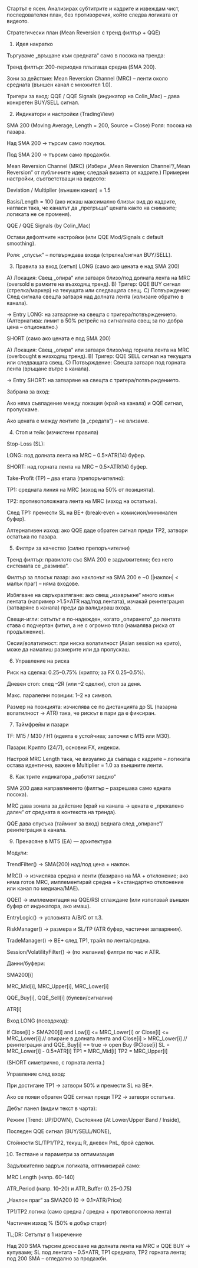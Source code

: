 Стартът е ясен. Анализирах субтитрите и кадрите и извеждам чист, последователен план, без противоречия, който следва логиката от видеото.

Стратегически план (Mean Reversion с тренд филтър + QQE)
1) Идея накратко

Търгуваме „връщане към средната“ само в посока на тренда:

Тренд филтър: 200-периодна плъзгаща средна (SMA 200).

Зони за действие: Mean Reversion Channel (MRC) – ленти около средната (външен канал с множител 1.0).

Тригери за вход: QQE / QQE Signals (индикатор на Colin_Mac) – дава конкретен BUY/SELL сигнал.

2) Индикатори и настройки (TradingView)

SMA 200 (Moving Average, Length = 200, Source = Close)
Роля: посока на пазара.

Над SMA 200 → търсим само покупки.

Под SMA 200 → търсим само продажби.

Mean Reversion Channel (MRC)
(Избери „Mean Reversion Channel“/„Mean Reversion“ от публичните идеи; следвай визията от кадрите.)
Примерни настройки, съответстващи на видеото:

Deviation / Multiplier (външен канал) = 1.5

Basis/Length = 100 (ако искаш максимално близък вид до кадрите, нагласи така, че каналът да „прегръща“ цената както на снимките; логиката не се променя).

QQE / QQE Signals (by Colin_Mac)

Остави дефолтните настройки (или QQE Mod/Signals с default smoothing).

Роля: „спусък“ – потвърждава входа (стрелка/сигнал BUY/SELL).

3) Правила за вход (сетъп)
LONG (само ако цената е над SMA 200)

A) Локация: Свещ „опира“ или затваря близо/под долната лента на MRC (oversold в рамките на възходящ тренд).
B) Тригер: QQE BUY сигнал (стрелка/маркер) на текущата или следващата свещ.
C) Потвърждение: След сигнала свещта затваря над долната лента (излизане обратно в канала).

→ Entry LONG: на затваряне на свещта с тригера/потвърждението.
(Алтернатива: лимит в 50% ретрейс на сигналната свещ за по-добра цена – опционално.)

SHORT (само ако цената е под SMA 200)

A) Локация: Свещ „опира“ или затваря близо/над горната лента на MRC (overbought в низходящ тренд).
B) Тригер: QQE SELL сигнал на текущата или следващата свещ.
C) Потвърждение: Свещта затваря под горната лента (връщане вътре в канала).

→ Entry SHORT: на затваряне на свещта с тригера/потвърждението.

Забрана за вход:

Ако няма съвпадение между локация (край на канала) и QQE сигнал, пропускаме.

Ако цената е между лентите (в „средата“) – не влизаме.

4) Стоп и тейк (изчистени правила)

Stop-Loss (SL):

LONG: под долната лента на MRC – 0.5×ATR(14) буфер.

SHORT: над горната лента на MRC – 0.5×ATR(14) буфер.

Take-Profit (TP) – два етапа (препоръчително):

TP1: средната линия на MRC (изход на 50% от позицията).

TP2: противоположната лента на MRC (изход на остатъка).

След TP1: премести SL на BE+ (break-even + комисион/минимален буфер).

Алтернативен изход: ако QQE даде обратен сигнал преди TP2, затвори остатъка по пазара.

5) Филтри за качество (силно препоръчителни)

Тренд филтър: правилото със SMA 200 е задължително; без него системата се „размива“.

Филтър за плосък пазар: ако наклонът на SMA 200 е ~0 (|наклон| < малък праг) – няма входове.

Избягване на свръхразтягане: ако свещ „изхвръкне“ много извън лентата (например >1.5×ATR над/под лентата), изчакай реинтеграция (затваряне в канала) преди да валидираш входа.

Свещи-игли: сетъпът е по-надежден, когато „опирането“ до лентата става с подчертан фитил, а не с огромно тяло (намалява риска от продължение).

Сесии/волатилност: при ниска волатилност (Asian session на крито), може да намалиш размерите или да пропускаш.

6) Управление на риска

Риск на сделка: 0.25–0.75% (крипто; за FX 0.25–0.5%).

Дневен стоп: след –2R (или –2 сделки), стоп за деня.

Макс. паралелни позиции: 1–2 на символ.

Размер на позицията: изчислява се по дистанцията до SL (пазарна волатилност → ATR) така, че рискът в пари да е фиксиран.

7) Таймфрейм и пазари

TF: М15 / М30 / H1 (идеята е устойчива; започни с М15 или М30).

Пазари: Крипто (24/7), основни FX, индекси.

Настрой MRC Length така, че визуално да съвпада с кадрите – логиката остава идентична, важен е Multiplier = 1.0 за външните ленти.

8) Как трите индикатора „работят заедно“

SMA 200 дава направлението (филтър – разрешава само едната посока).

MRC дава зоната за действие (край на канала → цената е „прекалено далеч“ от средната в контекста на тренда).

QQE дава спусъка (тайминг за вход) веднага след „опиране“/реинтеграция в канала.

9) Пренасяне в MT5 (EA) — архитектура

Модули:

TrendFilter() → SMA(200) над/под цена + наклон.

MRC() → изчислява средна и ленти (базирано на MA + отклонение; ако няма готов MRC, имплементирай средна + k×стандартно отклонение или канал по медиана/MAE).

QQE() → имплементация на QQE/RSI сглаждане (или използвай външен буфер от индикатора, ако имаш).

EntryLogic() → условията A/B/C от т.3.

RiskManager() → размера и SL/TP (ATR буфер, частични затваряния).

TradeManager() → BE+ след TP1, трайл по лента/средна.

Session/VolatilityFilter() → (по желание) филтри по час и ATR.

Данни/буфери:

SMA200[i]

MRC_Mid[i], MRC_Upper[i], MRC_Lower[i]

QQE_Buy[i], QQE_Sell[i] (булеви/сигнални)

ATR[i]

Вход LONG (псевдокод):

if Close[i] > SMA200[i] 
   and Low[i] <= MRC_Lower[i] or Close[i] <= MRC_Lower[i]    // опиране в долната лента
   and Close[i] > MRC_Lower[i]                                // реинтеграция
   and QQE_Buy[i] == true
→ open Buy @Close[i]
   SL = MRC_Lower[i] - 0.5*ATR[i]
   TP1 = MRC_Mid[i]
   TP2 = MRC_Upper[i]


(SHORT симетрично, с горната лента.)

Управление след вход:

При достигане TP1 → затвори 50% и премести SL на BE+.

Ако се появи обратен QQE сигнал преди TP2 → затвори остатъка.

Дебъг панел (видим текст в чарта):

Режим (Trend: UP/DOWN), Състояние (At Lower/Upper Band / Inside),

Последен QQE сигнал (BUY/SELL/NONE),

Стойности SL/TP1/TP2, текущ R, дневен PnL, брой сделки.

10) Тестване и параметри за оптимизация

Задължително задръж логиката, оптимизирай само:

MRC Length (напр. 60–140)

ATR_Period (напр. 10–20) и ATR_Buffer (0.25–0.75)

„Наклон праг“ за SMA200 (0 → 0.1×ATR/Price)

TP1/TP2 логика (само средна / средна + противоположна лента)

Частичен изход % (50% е добър старт)

TL;DR: Сетъпът в 1 изречение

Над 200 SMA търсим докосване на долната лента на MRC и QQE BUY → купуваме; SL под лентата – 0.5×ATR, TP1 средната, TP2 горната лента; под 200 SMA – огледално за продажби.
